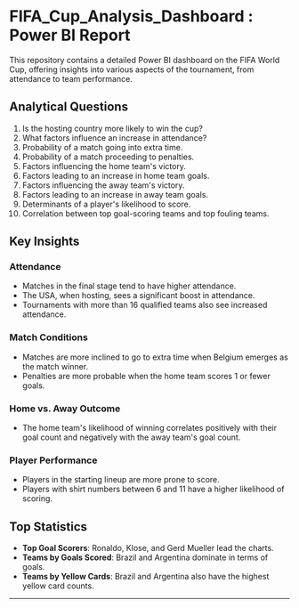 # FIFA_Cup_Analysis_Dashboard : Power BI Report

This repository contains a detailed Power BI dashboard on the FIFA World Cup, offering insights into various aspects of the tournament, from attendance to team performance.

## Analytical Questions
1. Is the hosting country more likely to win the cup?
2. What factors influence an increase in attendance?
3. Probability of a match going into extra time.
4. Probability of a match proceeding to penalties.
5. Factors influencing the home team's victory.
6. Factors leading to an increase in home team goals.
7. Factors influencing the away team's victory.
8. Factors leading to an increase in away team goals.
9. Determinants of a player's likelihood to score.
10. Correlation between top goal-scoring teams and top fouling teams.

## Key Insights

### Attendance
- Matches in the final stage tend to have higher attendance.
- The USA, when hosting, sees a significant boost in attendance.
- Tournaments with more than 16 qualified teams also see increased attendance.

### Match Conditions
- Matches are more inclined to go to extra time when Belgium emerges as the match winner.
- Penalties are more probable when the home team scores 1 or fewer goals.

### Home vs. Away Outcome
- The home team's likelihood of winning correlates positively with their goal count and negatively with the away team's goal count.

### Player Performance
- Players in the starting lineup are more prone to score.
- Players with shirt numbers between 6 and 11 have a higher likelihood of scoring.

## Top Statistics
- **Top Goal Scorers**: Ronaldo, Klose, and Gerd Mueller lead the charts.
- **Teams by Goals Scored**: Brazil and Argentina dominate in terms of goals.
- **Teams by Yellow Cards**: Brazil and Argentina also have the highest yellow card counts.

---
